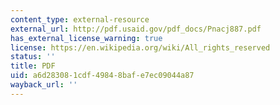 ```yaml
---
content_type: external-resource
external_url: http://pdf.usaid.gov/pdf_docs/Pnacj887.pdf
has_external_license_warning: true
license: https://en.wikipedia.org/wiki/All_rights_reserved
status: ''
title: PDF
uid: a6d28308-1cdf-4984-8baf-e7ec09044a87
wayback_url: ''
---
```

